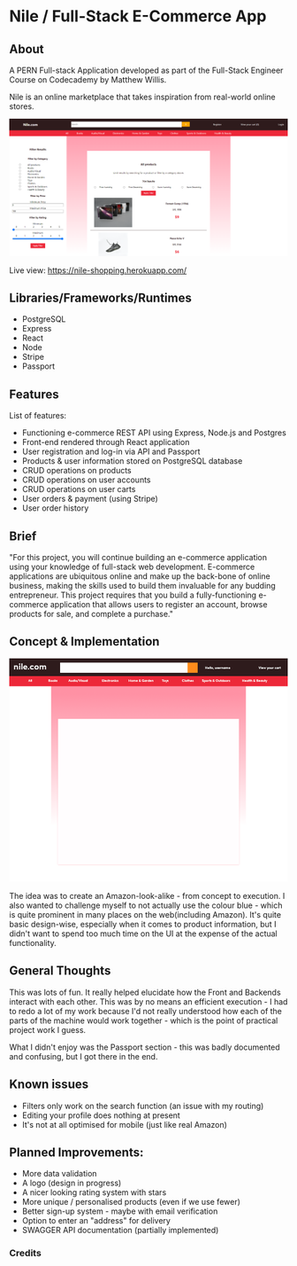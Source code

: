 # Nile / Full-Stack E-Commerce App

## About

A PERN Full-stack Application developed as part of the Full-Stack Engineer Course on Codecademy by Matthew Willis.

Nile is an online marketplace that takes inspiration from real-world online stores.

![alt text](https://github.com/MWillis10231/e-commerce-app/blob/master/client/public/nile.png "Live preview")

Live view: https://nile-shopping.herokuapp.com/

## Libraries/Frameworks/Runtimes
* PostgreSQL
* Express
* React
* Node
* Stripe
* Passport

## Features

List of features:

* Functioning e-commerce REST API using Express, Node.js and Postgres
* Front-end rendered through React application
* User registration and log-in via API and Passport
* Products & user information stored on PostgreSQL database
* CRUD operations on products
* CRUD operations on user accounts
* CRUD operations on user carts
* User orders & payment (using Stripe)
* User order history

## Brief

"For this project, you will continue building an e-commerce application using your knowledge of full-stack web development. E-commerce applications are ubiquitous online and make up the back-bone of online business, making the skills used to build them invaluable for any budding entrepreneur. This project requires that you build a fully-functioning e-commerce application that allows users to register an account, browse products for sale, and complete a purchase."

## Concept & Implementation

![alt text](https://github.com/MWillis10231/e-commerce-app/blob/master/client/public/nilePlan.png "Concept")

The idea was to create an Amazon-look-alike - from concept to execution. I also wanted to challenge myself to not actually use the colour blue - which is quite prominent in many places on the web(including Amazon). It's quite basic design-wise, especially when it comes to product information, but I didn't want to spend too much time on the UI at the expense of the actual functionality.

## General Thoughts

This was lots of fun. It really helped elucidate how the Front and Backends interact with each other. This was by no means an efficient execution - I had to redo a lot of my work because I'd not really understood how each of the parts of the machine would work together - which is the point of practical project work I guess. 

What I didn't enjoy was the Passport section - this was badly documented and confusing, but I got there in the end. 

## Known issues

* Filters only work on the search function (an issue with my routing)
* Editing your profile does nothing at present
* It's not at all optimised for mobile (just like real Amazon)

## Planned Improvements:

* More data validation
* A logo (design in progress)
* A nicer looking rating system with stars
* More unique / personalised products (even if we use fewer)
* Better sign-up system - maybe with email verification
* Option to enter an "address" for delivery
* SWAGGER API documentation (partially implemented)

### Credits
